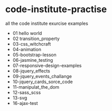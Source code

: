 # code-institute-practise
all the code institute exurcise examples
- 01 hello world
- 02 transition_property
- 03-css_witchcraft
- 04-animation
- 05-bootstrap-lesson 
- 06-jasmine_testing 
- 07-responsive-design-examples 
- 08-jquery_effects 
- 09-jquery_events_challange
- 10-jquery_cards_sorce_code 
- 11-manipulat_the_dom 
- 12-sass_scss 
- 13-svg 
- 16-ajax-test
